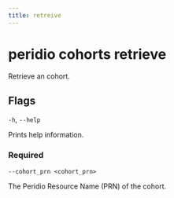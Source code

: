 ```yaml
---
title: retreive
---
```


# peridio cohorts retrieve

Retrieve an cohort.

## Flags

`-h`, `--help`

Prints help information.

### Required

`--cohort_prn <cohort_prn>`

The Peridio Resource Name (PRN) of the cohort.
